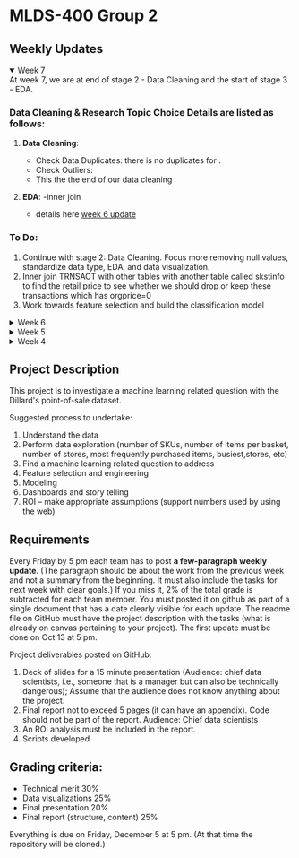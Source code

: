 # MLDS-400 Group 2

## Weekly Updates
<details open>
  <summary>Week 7</summary>
At week 7, we are at end of stage 2 - Data Cleaning and the start of stage 3 - EDA.

<h3>Data Cleaning & Research Topic Choice Details are listed as follows:</h3>

  1. **Data Cleaning**:
     - Check Data Duplicates: there is no duplicates for .
     - Check Outliers: 
     - This the the end of our data cleaning

  3. **EDA**: 
     -inner join 
     -   details here [week 6 update](https://github.com/nu-mlds-group/mlds400-group2/blob/main/2.Data_Cleaning/MLDS_400_Black%20Friday_subset.ipynb)
  <h3>To Do:</h3>

  1. Continue with stage 2: Data Cleaning. Focus more removing null values, standardize data type, EDA, and data visualization.
  2. Inner join TRNSACT with other tables with another table called skstinfo to find the retail price to see whether we should drop or keep these transactions which has orgprice=0
  3. Work towards feature selection and build the classification model

</details>


<details>
  <summary>Week 6</summary>
At week 6, we are at stage 2 - Data Cleaning and choose the general direction to work towards

<h3>Data Cleaning & Research Topic Choice Details are listed as follows:</h3>

  1. We choose our **general research direction**: select a subset of Black Friday sales data (by selecting saledate='2004-11-24') and we will investigate the best-seller and worst-seller products and their features by EDA. Then, we want to work towards a classification model to classify what features made products sold well, especially for Black Friday. So Dillard could recommend products with these features to customers in the following Black Fridays to increase sales. Also, we will complicate our model selections in the following weeks, including the add-on of some other models and model validation. But building a classification model would be our first step. 

  2. **Data Cleaning**:
     - Export a Subset: select a subset of Black Friday sales data and export the file for us to do some EDA (select * from group_2.trnsact where saledate='2004-11-24';). Please visit: [ESD_Dataset_Black_Friday_subset](ESD_Dataset_Black_Friday_subset.csv). Meanwhile, we update this new table in our database as well.
     - Deal with null values and some basic EDA about the TRNSACT table: details here [week 6 update](https://github.com/nu-mlds-group/mlds400-group2/blob/main/2.Data_Cleaning/MLDS_400_Black%20Friday_subset.ipynb)
  <h3>To Do:</h3>

  1. Continue with stage 2: Data Cleaning. Focus more removing null values, standardize data type, EDA, and data visualization.
  2. Inner join TRNSACT with other tables with another table called skstinfo to find the retail price to see whether we should drop or keep these transactions which has orgprice=0
  3. Work towards feature selection and build the classification model

</details>


<details>
  <summary>Week 5</summary>
At week 5, we are at stage 2 - Data Cleaning

<h3>Data Cleaning Details are listed as follows:</h3>

  1. We changed the datatype of each column of 5 tables to make sure the datatype of each column is correct.

  2. For the table of skuinfo, in the column of packsize, there are some pack sizes that do not make sense, including "G", "N/A", "Bizarre", "Promo test," and so on. In order to maintain the sku on record, we use the mode, which is 1, to replace these strange values. For detailed script, please visit: [here](2.Data_Cleaning/week5.pdf).

  3. This week, we spent a lot of time exploring the project research topic we want to explore:

      - According to the products' different features (e.g. color, style, vendor, brand) to do a classification model so that we could use these classifications on products to predict the preferences of different customers.

      - Another possible direction is to help Dillards increase sales by investing in products combined with the features that are most welcomed and which ones are least welcomed. We could apply different discounts accordingly to increase sales revenue. This could be conducted through machine learning models like a random forest model.

  <h3>To Do:</h3>

  1. Continue with stage 2: Data Cleaning. Determine the project research direction and clean the datasets accordingly (e.g. drop unnecessary columns, select a subset of data to work with).

  2. After filtering the data we need, check the data thoroughly to see whether there are some bizarre and null values that don't make any sense, drop those rows, or replace them with the mean/mode depending on the variable type/distribution of the data.

  3. Choose the ML/clustering model we are going to work with.

  4. Start with EDA and analyze and investigate data sets and summarize their main characteristics, employed with data visualization.
</details>

<details>
  <summary>Week 4</summary>
  <h3>At week 4, we are at stage 1 - Data Overview & Description</h3>

  1. This week, we performed basic data cleaning and imported the dataset into the PostgreSQL server.

  2. we also made some summary statistics about the dataset. See more details [here](1.Data_Overview&Description/Week4.pdf).

<h3>To Do:</h3>

  1. We are going to continue working on data cleaning and understanding of the data, including basic EDA process.

  2. After having a decent understanding of the dataset, then we can proceed to brainstorm interesting questions related to machine learning so that we can work on them further for the rest of the weeks.
</details>


## Project Description
This project is to investigate a machine learning related question with the Dillard's point-of-sale dataset.

Suggested process to undertake:
1. Understand the data
2. Perform data exploration (number of SKUs, number of items per basket, number of stores, most frequently purchased items, busiest,stores, etc)
3. Find a machine learning related question to address
4. Feature selection and engineering
5. Modeling
6. Dashboards and story telling
7. ROI – make appropriate assumptions (support numbers used by using the web)



## Requirements
Every Friday by 5 pm each team has to post **a few-paragraph weekly update**. (The paragraph should be about the work from the previous week and not a summary from the beginning. It must also include the tasks for next week with clear goals.) If you miss it, 2% of the total grade is subtracted for each team member. You must posted it on github as part of a single document that has a date clearly visible for each update. The readme file on GitHub must have the project description with the tasks (what is already on canvas pertaining to your project). The first update must be done on Oct 13 at 5 pm.

Project deliverables posted on GitHub:

1. Deck of slides for a 15 minute presentation (Audience: chief data scientists, i.e., someone that is a manager but can also be technically dangerous); Assume that the audience does not know anything about the project.
2. Final report not to exceed 5 pages (it can have an appendix). Code should not be part of the report. Audience: Chief data scientists
3. An ROI analysis must be included in the report.
4. Scripts developed

## Grading criteria:

- Technical merit 30%
- Data visualizations 25%
- Final presentation 20%
- Final report (structure, content) 25%

Everything is due on Friday, December 5 at 5 pm. (At that time the repository will be cloned.)
